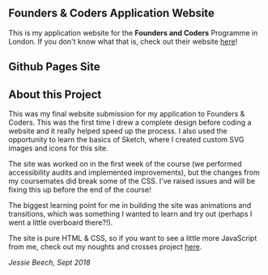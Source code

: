 ## Founders & Coders Application Website

This is my application website for the **Founders and Coders** Programme in London. 
If you don't know what that is, check out their website [here](https://foundersandcoders.com/)!

## Github Pages Site


## About this Project

This was my final website submission for my application to Founders & Coders. This was the first time I drew a complete design before coding a website and it really helped speed up the process. I also used the opportunity to learn the basics of Sketch, where I created custom SVG images and icons for this site. 

The site was worked on in the first week of the course (we performed accessibility audits and implemented improvements), but the changes from my coursemates did break some of the CSS. I've raised issues and will be fixing this up before the end of the course!

The biggest learning point for me in building the site was animations and transitions, which was something I wanted to learn and try out (perhaps I went a little overboard there?!). 

The site is pure HTML & CSS, so if you want to see a little more JavaScript from me, check out my noughts and crosses project [here](https://github.com/developess/Noughts-and-Crosses).

_Jessie Beech, Sept 2018_
